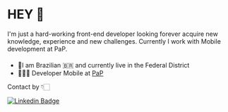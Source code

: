 # HEY :wave: 

I'm just a hard-working front-end developer looking forever acquire new knowledge, experience and new challenges. Currently I work with Mobile development at PaP.

####

- 📍I am Brazilian 🇧🇷 and currently live in the Federal District 
- 🧑🏻‍💻 Developer Mobile at [PaP](https://www.papmob.com/)

Contact by 👇🏻

[![Linkedin Badge](https://img.shields.io/badge/-Marcus%20Holanda-6633cc?style=flat-square&logo=Linkedin&logoColor=white&link=https://www.linkedin.com/in/marcus-holanda-878b011b7/)](https://www.linkedin.com/in/marcus-holanda-878b011b7/) 

